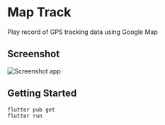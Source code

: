 # Map Track

Play record of GPS tracking data using Google Map


## Screenshot
![Screenshot app](https://media.giphy.com/media/v1.Y2lkPTc5MGI3NjExMTI5NzNkYmQyY2YyZDJiZjdlNzhjNDI1MDBjYmIxNjA3NmRlNzcyZCZjdD1n/FmGTfhbYiMmwMovvNC/giphy-downsized.gif)

## Getting Started

```
flutter pub get
flutter run
```
